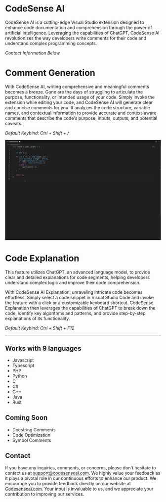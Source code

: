 # CodeSense AI

CodeSense AI is a cutting-edge Visual Studio extension designed to enhance code documentation and comprehension through the power of artificial intelligence. Leveraging the capabilities of ChatGPT, CodeSense AI revolutionizes the way developers write comments for their code and understand complex programming concepts.

_Contact Information Below_

# Comment Generation

With CodeSense AI, writing comprehensive and meaningful comments becomes a breeze. Gone are the days of struggling to articulate the purpose, functionality, or intended usage of your code. Simply invoke the extension while editing your code, and CodeSense AI will generate clear and concise comments for you. It analyzes the code structure, variable names, and contextual information to provide accurate and context-aware comments that describe the code's purpose, inputs, outputs, and potential caveats.

_Default Keybind: Ctrl + Shift + /_

![Comment Generation Demo](https://github.com/gabrielblake28/AutoComment/blob/main/media/CommentGenerationGif.gif?raw=true)

<!-- Developers can easily customize the comment style and level of detail to suit their preferences and project requirements. -->

# Code Explanation

This feature utilizes ChatGPT, an advanced language model, to provide clear and detailed explanations for code segments, helping developers understand complex logic and improve their code comprehension.

With CodeSense AI Explanation, unraveling intricate code becomes effortless. Simply select a code snippet in Visual Studio Code and invoke the feature with a click or a customizable keyboard shortcut. CodeSense Explanation then leverages the capabilities of ChatGPT to break down the code, identify key algorithms and patterns, and provide step-by-step explanations of its functionality.

_Default Keybind: Ctrl + Shift + F12_

<!-- ![Code Explanation Demo](media/CodeExplanationGif.gif) -->

---

## Works with 9 languages

- Javascript
- Typescript
- PHP
- Python
- C
- C#
- C++
- Java
- Rust

## Coming Soon

- Docstring Comments
- Code Optimization
- Symbol Comments

## Contact

If you have any inquiries, comments, or concerns, please don't hesitate to contact us at support@codesenseai.com. We highly value your feedback as it plays a pivotal role in our continuous efforts to enhance our product. We encourage you to provide feedback directly on our website at [Codesenseai.com](https://codesenseai.com). Your input is invaluable to us, and we appreciate your contribution to improving our services.

<!-- ## Release Notes

Users appreciate release notes as you update your extension. -->

<!-- ### 1.0.0

Initial release of ... -->

<!-- ### 1.0.1

Fixed issue #. -->

<!-- ### 1.1.0

Added features X, Y, and Z. -->

<!-- ## Working with Markdown

You can author your README using Visual Studio Code. Here are some useful editor keyboard shortcuts:

- Split the editor (`Cmd+\` on macOS or `Ctrl+\` on Windows and Linux).
- Toggle preview (`Shift+Cmd+V` on macOS or `Shift+Ctrl+V` on Windows and Linux).
- Press `Ctrl+Space` (Windows, Linux, macOS) to see a list of Markdown snippets.

## For more information

- [Visual Studio Code's Markdown Support](http://code.visualstudio.com/docs/languages/markdown)
- [Markdown Syntax Reference](https://help.github.com/articles/markdown-basics/)

**Enjoy!** -->
